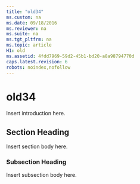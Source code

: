 ```yaml
---
title: "old34"
ms.custom: na
ms.date: 09/18/2016
ms.reviewer: na
ms.suite: na
ms.tgt_pltfrm: na
ms.topic: article
H1: old
ms.assetid: 4fdd7969-59d2-45b1-bd20-a8a98794770d
caps.latest.revision: 6
robots: noindex,nofollow
---
```

# old34
Insert introduction here.  
  
## Section Heading  
 Insert section body here.  
  
### Subsection Heading  
 Insert subsection body here.